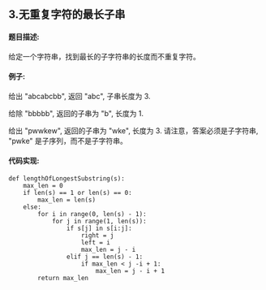 ## 3.无重复字符的最长子串

#### 题目描述:

给定一个字符串，找到最长的子字符串的长度而不重复字符。

#### 例子:

给出 "abcabcbb", 返回 "abc", 子串长度为 3.

给除 "bbbbb", 返回的子串为 "b", 长度为 1.

给出 "pwwkew", 返回的子串为 "wke", 长度为 3. 请注意，答案必须是子字符串, "pwke" 是子序列，而不是子字符串。

#### 代码实现:

	def lengthOfLongestSubstring(s):
		max_len = 0
		if len(s) == 1 or len(s) == 0:
			max_len = len(s)
		else:
			for i in range(0, len(s) - 1):
				for j in range(1, len(s)):
					if s[j] in s[i:j]:
						right = j
						left = i
						max_len = j - i
					elif j == len(s) - 1:
						if max_len < j -i + 1:
							max_len = j - i + 1
			return max_len
